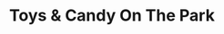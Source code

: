 ---
title: "Toys & Candy On The Park"
url: /kingwood/toys-und-candy-on-the-park/
shop: Spielzeug
---